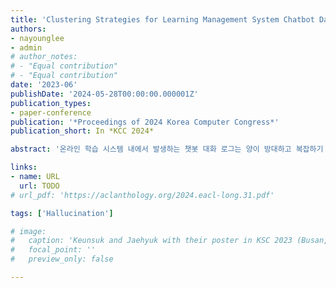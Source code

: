 ```yaml
---
title: 'Clustering Strategies for Learning Management System Chatbot Data: Based on Silhouette Scores'
authors:
- nayounglee
- admin
# author_notes:
# - "Equal contribution"
# - "Equal contribution"
date: '2023-06'
publishDate: '2024-05-28T00:00:00.000001Z'
publication_types:
- paper-conference
publication: '*Proceedings of 2024 Korea Computer Congress*'
publication_short: In *KCC 2024*

abstract: '온라인 학습 시스템 내에서 발생하는 챗봇 대화 로그는 양이 방대하고 복잡하기 때문에 효율적으로 관 리하고 분석하는 과정이 중요하다. 본 연구는 다양한 클러스터 수와 계층적 군집화 레벨을 조정하며 실 루엣 스코어를 기반으로 군집화 전략의 효율성을 평가하였다. 또한, 대화 로그의 특성을 고려한 데이터 전처리 방법을 제시하고, 계층적 접근 방식이 클러스터링 품질에 미치는 영향을 분석해 방대한 양의 데 이터를 분석하는 과정에서 효과적인 방법을 보여주었다. 단일 레벨 군집화가 다중 레벨 군집화보다 일반 적으로 더 높은 실루엣 점수를 보였으며, 이는 단일 레벨에서의 군집 내 데이터 포인트들의 밀집도가 더 높다는 것을 의미한다. 이러한 결과는 교육 기술과 챗봇 시스템의 설계에 중요한 개선점을 시사한다.'

links:
- name: URL
  url: TODO
# url_pdf: 'https://aclanthology.org/2024.eacl-long.31.pdf'

tags: ['Hallucination']

# image:
#   caption: 'Keunsuk and Jaehyuk with their poster in KSC 2023 (Busan, South Korea)'
#   focal_point: ''
#   preview_only: false

---
```


